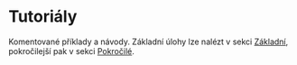 # Tutoriály

Komentované příklady a návody. Základní úlohy lze nalézt v sekci [Základní](zakladni-tutorialy/), pokročilejší pak v sekci [Pokročilé](https://docu.byzance.cz/~/edit/primary/hardware-a-programovani/tutorialy/pokrocile).


